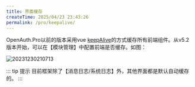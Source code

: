 ```yaml
---
title: 界面缓存
createTime: 2025/04/23 23:43:26
permalink: /pro/keepalive/
---
```


OpenAuth.Pro以前的版本采用vue [keepAlive](https://cn.vuejs.org/guide/built-ins/keep-alive.html)的方式缓存所有前端组件。从v5.2版本开始，可以在【模块管理】中配置前端是否缓存。如图：

![20231230210713](http://img.openauth.net.cn/20231230210713.png)


::: tip 提示
目前框架除了【消息日志/系统日志】外，其他界面都是默认自动缓存的。
:::






